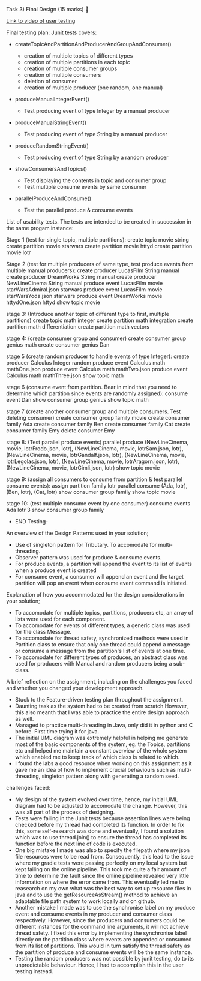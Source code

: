Task 3) Final Design (15 marks) 🏢

[Link to video of user testing](https://youtu.be/km3f29XaoIg)

Final testing plan:
Junit tests covers:
- createTopicAndPartitionAndProducerAndGroupAndConsumer()
    - creation of multiple topics of different types
    - creation of multiple partitions in each topic
    - creation of multiple consumer groups
    - creation of multiple consumers
    - deletion of consumer
    - creation of multiple producer (one random, one manual)

- produceManualIntegerEvent()
    - Test producing event of type Integer by a manual producer

- produceManualStringEvent()
    - Test producing event of type String by a manual producer

- produceRandomStringEvent()
    - Test producing event of type String by a random producer

- showConsumersAndTopics()
    - Test displaying the contents in topic and consumer group
    - Test multiple consume events by same consumer

- parallelProduceAndConsume()
    - Test the parallel produce & consume events

List of usability tests. The tests are intended to be created in succession in the same progam instance:

Stage 1 (test for single topic, multiple partitions):
create topic movie string
create partition movie starwars
create partition movie httyd
create partition movie lotr


Stage 2 (test for multiple producers of same type, test produce events from multiple manual producers):
create producer LucasFilm String manual
create producer DreamWorks String manual
create producer NewLineCinema String manual
produce event LucasFilm movie starWarsAdmiral.json starwars
produce event LucasFilm movie starWarsYoda.json starwars
produce event DreamWorks movie httydOne.json httyd
show topic movie

stage 3: (Introduce another topic of different type to first, multiple partitions)
create topic math integer
create partition math integration
create partition math differentiation
create partition math vectors

stage 4: (create consumer group and consumer)
create consumer group genius math
create consumer genius Dan

stage 5 (create random producer to handle events of type Integer):
create producer Calculus Integer random
produce event Calculus math mathOne.json
produce event Calculus math mathTwo.json
produce event Calculus math mathThree.json
show topic math

stage 6 (consume event from partition. Bear in mind that you need to determine which partition since events are randomly assigned):
consume event Dan <partition>
show consumer group genius
show topic math


stage 7 (create another consumer group and multiple consumers. Test deleting consumer)
create consumer group family movie
create consumer family Ada
create consumer family Ben
create consumer family Cat
create consumer family Emy
delete consumer Emy 

stage 8: (Test parallel produce events)
parallel produce (NewLineCinema, movie, lotrFrodo.json, lotr), (NewLineCinema, movie, lotrSam.json, lotr), (NewLineCinema, movie, lotrGandalf.json, lotr), (NewLineCinema, movie, lotrLegolas.json, lotr), (NewLineCinema, movie, lotrAragorn.json, lotr), (NewLineCinema, movie, lotrGimli.json, lotr)
show topic movie

stage 9: (assign all consumers to consume from partition & test parallel consume events):
assign partition family lotr
parallel consume (Ada, lotr), (Ben, lotr), (Cat, lotr)
show consumer group family
show topic movie

stage 10: (test multiple consume event by one consumer)
consume events Ada lotr 3
show consumer group family

- END Testing-

An overview of the Design Patterns used in your solution;
- Use of singleton pattern for Tributary. To accomodate for multi-threading.
- Observer pattern was used for produce & consume events.
- For produce events, a partition will append the event to its list of events when a produce event is created
- For consume event, a consumer will append an event and the target partition will pop an event when consume event command is initiated.


Explanation of how you accommodated for the design considerations in your solution;
- To accomodate for multiple topics, partitions, producers etc, an array of lists were used for each component.
- To accomodate for events of different types, a generic class was used for the class Message.
- To accomodate for thread safety, synchronized methods were used in Partition class to ensure that only one thread could append a message or consume a message from the partition's list of events at one time.
- To accomodate for different types of produces, an abstract class was used for producers with Manual and random producers being a sub-class.


A brief reflection on the assignment, including on the challenges you faced and whether you changed your development approach.
- Stuck to the Feature-driven testing plan throughout the assignment.
- Daunting task as the system had to be created from scratch.However, this also meanth that I was able to practice the entire design approach as well.
- Managed to practice multi-threading in Java, only did it in python and C before. First time trying it for java.
- The initial UML diagram was extremely helpful in helping me generate most of the basic components of the system, eg. the Topics, partitions etc and helped me maintain a constant overview of the whole system which enabled me to keep track of which class is related to which.
- I found the labs a good resource when working on this assignment as it gave me an idea of how to implement crucial behaviours such as multi-threading, singleton pattern along with generating a random seed.

challenges faced:
- My design of the system evolved over time, hence, my initial UML diagram had to be adjusted to accomodate the change. However, this was all part of the process of designing.
- Tests were failing in the Junit tests because assertion lines were being checked before my thread had completed its function. In order to fix this, some self-research was done and eventually, I found a solution which was to use thread.join() to ensure the thread has completed its function before the next line of code is executed.
- One big mistake I made was also to specify the filepath where my json file resources were to be read from. Consequently, this lead to the issue where my gradle tests were passing perfectly on my local system but kept failing on the online pipeline. This took me quite a fair amount of time to determine the fault since the online pipeline revealed very little information on where the error came from.
This eventually led me to reasearch on my own what was the best way to set up resource files in java and to use the 
getResourceAsStream() method to achieve an adaptable file path system to work locally and on github.
- Another mistake I made was to use the synchronise label on my produce event and consume events in my producer and consumer class respectively. However, since the producers and consumers could be different instances for the command line arguments, it will not achieve thread safety. I fixed this error by implementing the synchronise label directly on the partition class where events are appended or consumed from its list of partitions. This would in turn satisfy the thread safety as the partition of produce and consume events will be the same instance.
- Testing the random producers was not possible by junit testing, do to its unpredictable behaviour. Hence, I had to accomplish this in the user testing instead.


